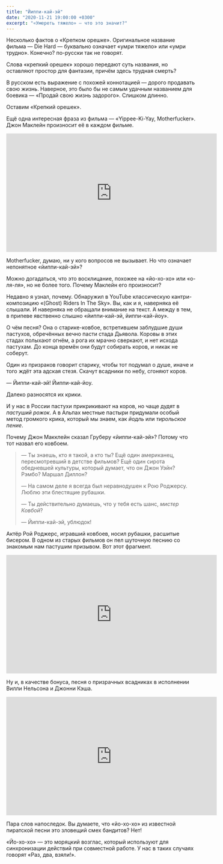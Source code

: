 ```yaml
---
title: "Йиппи-кай-эй"
date: "2020-11-21 19:00:00 +0300"
excerpt: "«Умереть тяжело» — что это значит?"
---
```


Несколько фактов о «Крепком орешке». Оригинальное название фильма — Die Hard — буквально означает «умри тяжело» или «умри трудно». Конечно? по-русски так не говорят.

Слова «крепкий орешек» хорошо передают суть названия, но оставляют простор для фантазии, причём здесь трудная смерть?

В русском есть выражение с похожей коннотацией — дорого продавать свою жизнь. Наверное, это было бы не самым удачным названием для боевика — «Продай свою жизнь задорого». Слишком длинно.

Оставим «Крепкий орешек».

Ещё одна интересная фраза из фильма — «Yippee-Ki-Yay, Motherfucker». Джон Маклейн произносит её в каждом фильме.

<div class="video-wrapper">
    <iframe width="560" height="315" src="https://www.youtube.com/embed/EU0zqPGqeYA" frameborder="0" allow="accelerometer; autoplay; clipboard-write; encrypted-media; gyroscope; picture-in-picture" allowfullscreen></iframe>
</div>

Motherfucker, думаю, ни у кого вопросов не вызывает. Но что означает непонятное «йиппи-кай-эй»?

Можно догадаться, что это восклицание, похожее на «йо-хо-хо» или «о-ля-ля», но не более того. Почему Маклейн его произносит?

Недавно я узнал, почему. Обнаружил в YouTube классическую кантри-композицию «(Ghost) Riders In The Sky». Вы, как и я, наверняка её слышали. И наверняка не обращали внимание на текст. А между в тем, в припеве явственно слышно «йиппи-кай-эй, йиппи-кай-йоу».

О чём песня? Она о старике-ковбое, встретившем заблудшие души пастухов, обречённых вечно пасти стада Дьявола. Коровы в этих стадах полыхают огнём, а рога их мрачно сверкают, и нет исхода пастухам. До конца времён они будут собирать коров, и никак не соберут.

Один из призраков говорит старику, чтобы тот подумал о душе, иначе и того ждёт эта адская стезя. Скачут всадники по небу, сгоняют коров.

— Йиппи-кай-эй! Йиппи-кай-йоу.

Далеко разносятся их крики.

И у нас в России пастухи прикрикивают на коров, но чаще дудят в *пастуший рожок*. А в Альпах местные пастыри придумали особый метод громкого крика, который мы знаем, как *йодль* или *тирольское пение*.

Почему Джон Макклейн сказал Груберу «йиппи-кай-эй»? Потому что тот назвал его ковбоем.

> — Ты знаешь, кто я такой, а кто ты? Ещё один американец, пересмотревший в детстве фильмов? Ещё один сирота обедневшей культуры, который думает, что он Джон Уэйн? Рэмбо? Маршал Диллон?
>
> — На самом деле я всегда был неравнодушен к Рою Роджерсу. Люблю эти блестящие рубашки.
>
> — Ты действительно думаешь, что у тебя есть шанс, *мистер Ковбой*?
>
> — Йиппи-кай-эй, ублюдок!

Актёр Рой Роджерс, игравший ковбоев, носил рубашки, расшитые бисером. В одном из старых фильмов он пел шуточную песнию со знакомым нам пастушим призывом. Вот этот фрагмент.

<div class="video-wrapper">
    <iframe width="560" height="315" src="https://www.youtube.com/embed/Fagq3CgSe4A" frameborder="0" allow="accelerometer; autoplay; clipboard-write; encrypted-media; gyroscope; picture-in-picture" allowfullscreen></iframe>
</div>

Ну и, в качестве бонуса, песня о призрачных всадниках в исполнении Вилли Нельсона и Джонни Кэша.

<div class="video-wrapper">
    <iframe width="560" height="315" src="https://www.youtube.com/embed/nOWjX4BpC24" frameborder="0" allow="accelerometer; autoplay; clipboard-write; encrypted-media; gyroscope; picture-in-picture" allowfullscreen></iframe>
</div>

Пара слов напоследок. Вы думаете, что «йо-хо-хо» из известной пиратской песни это зловещий смех бандитов? Нет!

«Йо-хо-хо» — это моряцкий возглас, который используют для синхронизации действий при совместной работе. У нас в таких случаях говорят «Раз, два, взяли!».